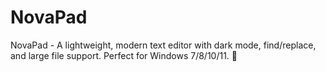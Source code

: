 # NovaPad
NovaPad - A lightweight, modern text editor with dark mode, find/replace, and large file support. Perfect for Windows 7/8/10/11. 🚀
